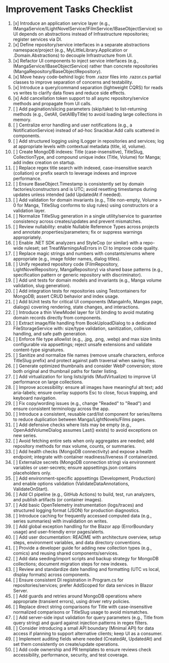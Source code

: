 ﻿# Improvement Tasks Checklist

1. [x] Introduce an application service layer (e.g., IMangaService/ILightNovelService/IFilmService/IBaseObjectService) so UI depends on abstractions instead of Infrastructure repositories; register services via DI. 
2. [x] Define repository/service interfaces in a separate abstractions namespace/project (e.g., MyLittleLibrary.Application or .Domain.Abstractions) to decouple Infrastructure from UI.
3. [x] Refactor UI components to inject service interfaces (e.g., IMangaService/IBaseObjectService) rather than concrete repositories (MangaRepository/BaseObjectRepository).
4. [x] Move heavy code-behind logic from .razor files into .razor.cs partial classes to improve separation of concerns and testability.
5. [x] Introduce a query/command separation (lightweight CQRS) for reads vs writes to clarify data flows and reduce side effects.
6. [x] Add cancellation token support to all async repository/service methods and propagate from UI calls.
7. [ ] Add pagination/slicing parameters (skip/take) to list-returning methods (e.g., GetAll, GetAllByTitle) to avoid loading large collections in memory. 
8. [ ] Centralize error handling and user notifications (e.g., a NotificationService) instead of ad-hoc Snackbar.Add calls scattered in components. 
9. [ ] Add structured logging using ILogger<T> in repositories and services; log at appropriate levels with contextual metadata (title, id, volume). 
10. [ ] Create MongoDB indexes: Title (case-insensitive), TitleSlug, CollectionType, and compound unique index (Title, Volume) for Manga; add index creation on startup. 
11. [ ] Replace regex title search with indexed, case-insensitive search (collation) or prefix search to leverage indexes and improve performance. 
12. [ ] Ensure BaseObject.Timestamp is consistently set by domain factories/constructors and is UTC; avoid resetting timestamps during updates unless intended (add UpdatedAt if needed). 
13. [ ] Add validation for domain invariants (e.g., Title non-empty, Volume > 0 for Manga, TitleSlug conforms to slug rules) using constructors or a validation layer. 
14. [ ] Normalize TitleSlug generation in a single utility/service to guarantee consistency across creates/updates and prevent mismatches. 
15. [ ] Review nullability: enable Nullable Reference Types across projects and annotate properties/parameters; fix or suppress warnings appropriately. 
16. [ ] Enable .NET SDK analyzers and StyleCop (or similar) with a repo-wide ruleset; set TreatWarningsAsErrors in CI to improve code quality. 
17. [ ] Replace magic strings and numbers with constants/enums where appropriate (e.g., image folder names, dialog titles). 
18. [ ] Unify repeated repository code (FilmRepository, LightNovelRepository, MangaRepository) via shared base patterns (e.g., specification pattern or generic repository with discriminator). 
19. [ ] Add unit tests for domain models and invariants (e.g., Manga volume validation, slug generation). 
20. [ ] Add integration tests for repositories using Testcontainers for MongoDB; assert CRUD behavior and index usage. 
21. [ ] Add bUnit tests for critical UI components (MangaInfo, Mangas page, dialogs) covering rendering, state changes, and interactions. 
22. [ ] Introduce a thin ViewModel layer for UI binding to avoid mutating domain records directly from components. 
23. [ ] Extract image/file handling from BookUploadDialog to a dedicated FileStorageService with: size/type validation, sanitization, collision handling, and safe path generation. 
24. [ ] Enforce file type allowlist (e.g., .jpg, .png, .webp) and max size limits configurable via appsettings; reject unsafe extensions and validate content-type signatures. 
25. [ ] Sanitize and normalize file names (remove unsafe characters, enforce TitleSlug prefix) and protect against path traversal when saving files. 
26. [ ] Generate optimized thumbnails and consider WebP conversion; store both original and thumbnail paths for faster listing. 
27. [ ] Add virtualization for long lists/grids (MudVirtualize) to improve UI performance on large collections. 
28. [ ] Improve accessibility: ensure all images have meaningful alt text; add aria-labels; ensure overlay supports Esc to close, focus trapping, and keyboard navigation. 
29. [ ] Fix copy/wording issues (e.g., change "Readed" to "Read") and ensure consistent terminology across the app. 
30. [ ] Introduce a consistent, reusable card/list component for series/items to reduce duplication between Manga/LightNovels/Films pages. 
31. [ ] Add defensive checks where lists may be empty (e.g., OpenAddVolumeDialog assumes Last() exists) to avoid exceptions on new series. 
32. [ ] Avoid fetching entire sets when only aggregates are needed; add repository methods for max volume, counts, or summaries. 
33. [ ] Add health checks (MongoDB connectivity) and expose a health endpoint; integrate with container readiness/liveness if containerized. 
34. [ ] Externalize secrets (MongoDB connection string) via environment variables or user-secrets; ensure appsettings.json contains placeholders only. 
35. [ ] Add environment-specific appsettings (Development, Production) and enable options validation (ValidateDataAnnotations, ValidateOnStart). 
36. [ ] Add CI pipeline (e.g., GitHub Actions) to build, test, run analyzers, and publish artifacts (or container images). 
37. [ ] Add basic OpenTelemetry instrumentation (logs/traces) and structured logging format (JSON) for production diagnostics. 
38. [ ] Introduce caching for frequently accessed computed data (e.g., series summaries) with invalidation on writes. 
39. [ ] Add global exception handling for the Blazor app (ErrorBoundary usage) and user-friendly error pages/alerts. 
40. [ ] Add user documentation: README with architecture overview, setup steps, environment variables, and data directory conventions. 
41. [ ] Provide a developer guide for adding new collection types (e.g., comics) and reusing shared components/services. 
42. [ ] Add data seeding/import scripts and backup strategy for MongoDB collections; document migration steps for new indexes. 
43. [ ] Review and standardize date handling and formatting (UTC vs local, display formats) across components. 
44. [ ] Ensure consistent DI registration in Program.cs for repositories/services; prefer AddScoped for data services in Blazor Server. 
45. [ ] Add guards and retries around MongoDB operations where appropriate (transient errors), using driver retry policies. 
46. [ ] Replace direct string comparisons for Title with case-insensitive normalized comparisons or TitleSlug usage to avoid mismatches. 
47. [ ] Add server-side input validation for query parameters (e.g., Title from query string) and guard against injection patterns in regex filters. 
48. [ ] Consider introducing a small API boundary (Minimal API) for data access if planning to support alternative clients; keep UI as a consumer. 
49. [ ] Implement auditing fields where needed (CreatedAt, UpdatedAt) and set them consistently on create/update operations. 
50. [ ] Add code ownership and PR templates to ensure reviews check accessibility, performance, security, and test coverage.
